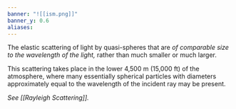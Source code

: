 ```yaml
---
banner: "![[ism.png]]"
banner_y: 0.6
aliases:
---
```

The elastic scattering of light by quasi-spheres that are *of comparable size to the wavelength of the light,* rather than much smaller or much larger.

This scattering takes place in the lower 4,500 m (15,000 ft) of the atmosphere, where many essentially spherical particles with diameters approximately equal to the wavelength of the incident ray may be present.

*See [[Rayleigh Scattering]].*